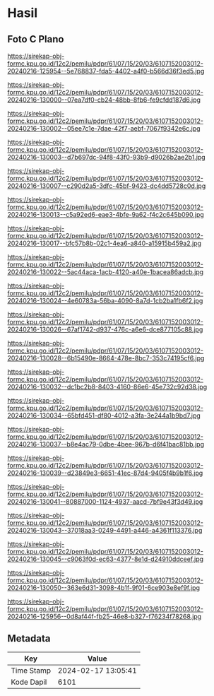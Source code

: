 # Hasil

## Foto C Plano

https://sirekap-obj-formc.kpu.go.id/12c2/pemilu/pdpr/61/07/15/20/03/6107152003012-20240216-125954--5e768837-fda5-4402-a4f0-b566d36f3ed5.jpg

https://sirekap-obj-formc.kpu.go.id/12c2/pemilu/pdpr/61/07/15/20/03/6107152003012-20240216-130000--07ea7df0-cb24-48bb-8fb6-fe9cfdd187d6.jpg

https://sirekap-obj-formc.kpu.go.id/12c2/pemilu/pdpr/61/07/15/20/03/6107152003012-20240216-130002--05ee7c1e-7dae-42f7-aebf-7067f9342e6c.jpg

https://sirekap-obj-formc.kpu.go.id/12c2/pemilu/pdpr/61/07/15/20/03/6107152003012-20240216-130003--d7b697dc-94f8-43f0-93b9-d9026b2ae2b1.jpg

https://sirekap-obj-formc.kpu.go.id/12c2/pemilu/pdpr/61/07/15/20/03/6107152003012-20240216-130007--c290d2a5-3dfc-45bf-9423-dc4dd5728c0d.jpg

https://sirekap-obj-formc.kpu.go.id/12c2/pemilu/pdpr/61/07/15/20/03/6107152003012-20240216-130013--c5a92ed6-eae3-4bfe-9a62-f4c2c645b090.jpg

https://sirekap-obj-formc.kpu.go.id/12c2/pemilu/pdpr/61/07/15/20/03/6107152003012-20240216-130017--bfc57b8b-02c1-4ea6-a840-a15915b459a2.jpg

https://sirekap-obj-formc.kpu.go.id/12c2/pemilu/pdpr/61/07/15/20/03/6107152003012-20240216-130022--5ac44aca-1acb-4120-a40e-1bacea86adcb.jpg

https://sirekap-obj-formc.kpu.go.id/12c2/pemilu/pdpr/61/07/15/20/03/6107152003012-20240216-130024--4e60783a-56ba-4090-8a7d-1cb2ba1fb6f2.jpg

https://sirekap-obj-formc.kpu.go.id/12c2/pemilu/pdpr/61/07/15/20/03/6107152003012-20240216-130026--67af1742-d937-476c-a6e6-dce877105c88.jpg

https://sirekap-obj-formc.kpu.go.id/12c2/pemilu/pdpr/61/07/15/20/03/6107152003012-20240216-130028--6b15490e-8664-478e-8bc7-353c74195cf6.jpg

https://sirekap-obj-formc.kpu.go.id/12c2/pemilu/pdpr/61/07/15/20/03/6107152003012-20240216-130032--dc1bc2b8-8403-4160-86e6-45e732c92d38.jpg

https://sirekap-obj-formc.kpu.go.id/12c2/pemilu/pdpr/61/07/15/20/03/6107152003012-20240216-130034--65bfd451-df80-4012-a3fa-3e244a1b9bd7.jpg

https://sirekap-obj-formc.kpu.go.id/12c2/pemilu/pdpr/61/07/15/20/03/6107152003012-20240216-130037--b8e4ac79-0dbe-4bee-967b-d6f41bac81bb.jpg

https://sirekap-obj-formc.kpu.go.id/12c2/pemilu/pdpr/61/07/15/20/03/6107152003012-20240216-130039--d23849e3-6651-41ec-87d4-9405f4b9b1f6.jpg

https://sirekap-obj-formc.kpu.go.id/12c2/pemilu/pdpr/61/07/15/20/03/6107152003012-20240216-130041--80887000-1124-4937-aacd-7bf9e43f3d49.jpg

https://sirekap-obj-formc.kpu.go.id/12c2/pemilu/pdpr/61/07/15/20/03/6107152003012-20240216-130043--37018aa3-0249-4491-a446-a4361f113376.jpg

https://sirekap-obj-formc.kpu.go.id/12c2/pemilu/pdpr/61/07/15/20/03/6107152003012-20240216-130045--c9063f0d-ec63-4377-8e1d-d24910ddceef.jpg

https://sirekap-obj-formc.kpu.go.id/12c2/pemilu/pdpr/61/07/15/20/03/6107152003012-20240216-130050--363e6d31-3098-4b1f-9f01-6ce903e8ef9f.jpg

https://sirekap-obj-formc.kpu.go.id/12c2/pemilu/pdpr/61/07/15/20/03/6107152003012-20240216-125956--0d8af44f-fb25-46e8-b327-f76234f78268.jpg


## Metadata

| Key        | Value               |
| ---------- | ------------------- |
| Time Stamp | 2024-02-17 13:05:41 |
| Kode Dapil | 6101                |



